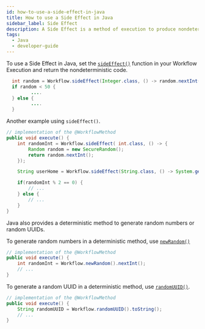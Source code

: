 ```yaml
---
id: how-to-use-a-side-effect-in-java
title: How to use a Side Effect in Java
sidebar_label: Side Effect
description: A Side Effect is a method of execution to produce nondeterministic code.
tags:
  - Java
  - developer-guide
---
```


To use a Side Effect in Java, set the [`sideEffect()`](<https://www.javadoc.io/doc/io.temporal/temporal-sdk/latest/io/temporal/workflow/Workflow.html#sideEffect(java.lang.Class,io.temporal.workflow.Functions.Func)>) function in your Workflow Execution and return the nondeterministic code.

```java
  int random = Workflow.sideEffect(Integer.class, () -> random.nextInt(100));
  if random < 50 {
         ....
  } else {
         ....
  }
```

Another example using `sideEffect()`.

```java
// implementation of the @WorkflowMethod
public void execute() {
    int randomInt = Workflow.sideEffect( int.class, () -> {
        Random random = new SecureRandom();
        return random.nextInt();
    });

    String userHome = Workflow.sideEffect(String.class, () -> System.getenv("USER_HOME"));

    if(randomInt % 2 == 0) {
        // ...
    } else {
        // ...
    }
}
```

Java also provides a deterministic method to generate random numbers or random UUIDs.

To generate random numbers in a deterministic method, use [`newRandom()`](<https://www.javadoc.io/static/io.temporal/temporal-sdk/latest/io/temporal/workflow/Workflow.html#newRandom()>)

```java
// implementation of the @WorkflowMethod
public void execute() {
    int randomInt = Workflow.newRandom().nextInt();
    // ...
}
```

To generate a random UUID in a deterministic method, use [`randomUUID()`](<https://www.javadoc.io/static/io.temporal/temporal-sdk/latest/io/temporal/workflow/Workflow.html#newRandom()>).

```java
// implementation of the @WorkflowMethod
public void execute() {
    String randomUUID = Workflow.randomUUID().toString();
    // ...
}
```
